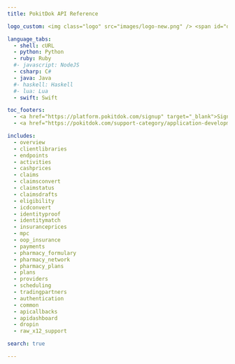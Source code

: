 ```yaml
---
title: PokitDok API Reference

logo_custom: <img class="logo" src="images/logo-new.png" /> <span id="documentation">Documentation</span>

language_tabs:
  - shell: cURL
  - python: Python
  - ruby: Ruby
  #- javascript: NodeJS
  - csharp: C#
  - java: Java
  #- haskell: Haskell
  #- lua: Lua
  - swift: Swift

toc_footers:
  - <a href="https://platform.pokitdok.com/signup" target="_blank">Sign Up for a Free API Key</a>
  - <a href="https://pokitdok.com/support-category/application-development/" target="_blank">Application Development FAQ</a>

includes:
  - overview
  - clientlibraries
  - endpoints
  - activities
  - cashprices
  - claims
  - claimsconvert
  - claimstatus
  - claimsdrafts
  - eligibility
  - icdconvert
  - identityproof
  - identitymatch
  - insuranceprices
  - mpc
  - oop_insurance
  - payments
  - pharmacy_formulary
  - pharmacy_network
  - pharmacy_plans
  - plans
  - providers
  - scheduling
  - tradingpartners
  - authentication
  - common
  - apicallbacks
  - apidashboard
  - dropin
  - raw_x12_support

search: true

---
```

